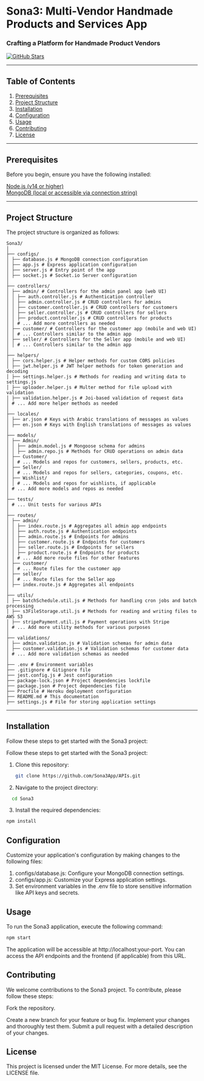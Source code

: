 <h1  >Sona3: Multi-Vendor Handmade Products and Services App</h1>
<h3  >Crafting a Platform for Handmade Product Vendors</h3>

<p  >
  <a href="https://github.com/yourusername/Sona3">
    <img src="https://img.shields.io/github/stars/yourusername/Sona3?style=social" alt="GitHub Stars">
  </a>
</p>

---

## Table of Contents

1. [Prerequisites](#prerequisites)
2. [Project Structure](#project-structure)
3. [Installation](#installation)
4. [Configuration](#configuration)
5. [Usage](#usage)
6. [Contributing](#contributing)
7. [License](#license)

---

<h2  >Prerequisites</h2>

<p  >Before you begin, ensure you have the following installed:</p>

<p  >
  <a href="https://nodejs.org/">Node.js (v14 or higher)</a><br>
  <a href="https://www.mongodb.com/">MongoDB (local or accessible via connection string)</a>
</p>

---

<h2  >Project Structure</h2>

<p  >The project structure is organized as follows:</p>


```
Sona3/
│
├── configs/
│ ├── database.js # MongoDB connection configuration
│ ├── app.js # Express application configuration
│ ├── server.js # Entry point of the app
│ ├── socket.js # Socket.io Server configuration
│
├── controllers/
│ ├── admin/ # Controllers for the admin panel app (web UI)
│ │ ├── auth.controller.js # Authentication controller
│ │ ├── admin.controller.js # CRUD controllers for admins
│ │ ├── customer.controller.js # CRUD controllers for customers
│ │ ├── seller.controller.js # CRUD controllers for sellers
│ │ ├── product.controller.js # CRUD controllers for products
│ │ # ... Add more controllers as needed
│ ├── customer/ # Controllers for the customer app (mobile and web UI)
│ │ # ... Controllers similar to the admin app
│ ├── seller/ # Controllers for the Seller app (mobile and web UI)
│ │ # ... Controllers similar to the admin app
│
├── helpers/
│ ├── cors.helper.js # Helper methods for custom CORS policies
│ ├── jwt.helper.js # JWT helper methods for token generation and decoding
│ ├── settings.helper.js # Methods for reading and writing data to settings.js
│ ├── uploader.helper.js # Multer method for file upload with validation
│ ├── validation.helper.js # Joi-based validation of request data
│ # ... Add more helper methods as needed
│
├── locales/
│ ├── ar.json # Keys with Arabic translations of messages as values
│ ├── en.json # Keys with English translations of messages as values
│
├── models/
│ ├── Admin/
│ │ ├── admin.model.js # Mongoose schema for admins
│ │ ├── admin.repo.js # Methods for CRUD operations on admin data
│ ├── Customer/
│ │ # ... Models and repos for customers, sellers, products, etc.
│ ├── Seller/
│ │ # ... Models and repos for sellers, categories, coupons, etc.
│ ├── Wishlist/
│ │ # ... Models and repos for wishlists, if applicable
│ # ... Add more models and repos as needed
│
├── tests/
│ # ... Unit tests for various APIs
│
├── routes/
│ ├── admin/
│ │ ├── index.route.js # Aggregates all admin app endpoints
│ │ ├── auth.route.js # Authentication endpoints
│ │ ├── admin.route.js # Endpoints for admins
│ │ ├── customer.route.js # Endpoints for customers
│ │ ├── seller.route.js # Endpoints for sellers
│ │ ├── product.route.js # Endpoints for products
│ │ # ... Add more route files for other features
│ ├── customer/
│ │ # ... Route files for the customer app
│ ├── seller/
│ │ # ... Route files for the Seller app
│ ├── index.route.js # Aggregates all endpoints
│
├── utils/
│ ├── batchSchedule.util.js # Methods for handling cron jobs and batch processing
│ ├── s3FileStorage.util.js # Methods for reading and writing files to AWS S3
│ ├── stripePayment.util.js # Payment operations with Stripe
│ # ... Add more utility methods for various purposes
│
├── validations/
│ ├── admin.validation.js # Validation schemas for admin data
│ ├── customer.validation.js # Validation schemas for customer data
│ # ... Add more validation schemas as needed
│
├── .env # Environment variables
├── .gitignore # Gitignore file
├── jest.config.js # Jest configuration
├── package-lock.json # Project dependencies lockfile
├── package.json # Project dependencies file
├── Procfile # Heroku deployment configuration
├── README.md # This documentation
├── settings.js # File for storing application settings
```
---

<h2>Installation</h2>

<p>Follow these steps to get started with the Sona3 project:</p>

Follow these steps to get started with the Sona3 project:

1. Clone this repository:

   ```bash
   git clone https://github.com/Sona3App/APIs.git

2. Navigate to the project directory:
  ```bash
    cd Sona3
  ```

3. Install the required dependencies:
  ```bash
  npm install
  ```


<h2>Configuration</h2>

<p>Customize your application's configuration by making changes to the following files:</p>

1. configs/database.js: Configure your MongoDB connection settings.
2. configs/app.js: Customize your Express application settings.
3. Set environment variables in the .env file to store sensitive information like API keys and secrets.

   
<h2>Usage</h2>
<p>To run the Sona3 application, execute the following command:</p>

```bash
npm start
```

<p>The application will be accessible at http://localhost:your-port. You can access the API endpoints and the frontend (if applicable) from this URL.</p>

<h2>Contributing</h2>
We welcome contributions to the Sona3 project. To contribute, please follow these steps:

<p>Fork the repository.</p>
Create a new branch for your feature or bug fix.
Implement your changes and thoroughly test them.
Submit a pull request with a detailed description of your changes.

<h2>License</h2>
<p>This project is licensed under the MIT License. For more details, see the LICENSE file.</p>
